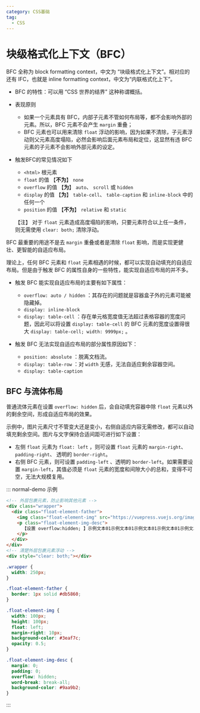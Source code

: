 ```yaml
---
category: CSS基础
tag:
  - CSS
---
```


# 块级格式化上下文（BFC）

BFC 全称为 block formatting context，中文为 “块级格式化上下文”。相对应的还有 IFC，也就是 inline formatting context，中文为“内联格式化上下”。

- BFC 的特性：可以用 “CSS 世界的结界” 这种称谓概括。

- 表现原则

  - 如果一个元素具有 BFC，内部子元素不管如何布局等，都不会影响外部的元素。所以，BFC 元素不会产生 `margin` 重叠；
  - BFC 元素也可以用来清除 `float` 浮动的影响，因为如果不清除，子元素浮动则父元素高度塌陷，必然会影响后面元素布局和定位，这显然有违 BFC 元素的子元素不会影响外部元素的设定。

- 触发BFC的常见情况如下

  - `<html>` 根元素
  - `float` 的值 【**不为**】 `none`
  - `overflow` 的值 【**为**】 `auto`、 `scroll` 或 `hidden`
  - `display` 的值 【**为**】 `table-cell`、 `table-caption` 和 `inline-block` 中的任何一个
  - `position` 的值 【**不为**】 `relative` 和 `static`

  【注】 对于 `float` 元素造成高度塌陷的影响，只要元素符合以上任一条件，则无需使用 `clear: both;` 清除浮动。

BFC 最重要的用途不是去 `margin` 重叠或者是清除 `float` 影响，而是实现更健壮、更智能的自适应布局。

理论上，任何 BFC 元素和 `float` 元素相遇的时候，都可以实现自动填充的自适应布局。但是由于触发 BFC 的属性自身的一些特性，能实现自适应布局的并不多。

- 触发 BFC 能实现自适应布局的主要有如下属性：

  - `overflow: auto / hidden` ：其存在的问题就是容器盒子外的元素可能被隐藏掉。
  - `display: inline-block`
  - `display: table-cell` ：存在单元格宽度值无法超过表格容器的宽度问题，因此可以将设置 `display: table-cell` 的 BFC 元素的宽度设置得很大 `display: table-cell; width: 9999px;` 。

- 触发 BFC 无法实现自适应布局的部分属性原因如下：

  - `position: absolute` ：脱离文档流。
  - `display: table-row` ：对 `width` 无感，无法自适应剩余容器空间。
  - `display: table-caption`

## BFC 与流体布局

普通流体元素在设置 `overflow: hidden` 后，会自动填充容器中除 `float` 元素以外的剩余空间，形成自适应布局的效果。

示例中，图片元素尺寸不管变大还是变小，右侧自适应内容无需修改，都可以自动填充剩余空间。图片与文字保持合适间距可进行如下设置：

- 左侧 `float` 元素为 `float: left` ，则可设置 `float` 元素的 `margin-right`、 `padding-right`、 透明的 `border-right`。
- 右侧 BFC 元素，则可设置 `padding-left` 、透明的 `border-left`。如果需要设置 `margin-left`，其值必须是 `float` 元素的宽度和间隙大小的总和，变得不可空，无法大规模复用。

::: normal-demo 示例

```html
<!-- 外层包裹元素，防止影响其他元素 -->
<div class="wrapper">
  <div class="float-element-father">
    <img class="float-element-img" src="https://vuepress.vuejs.org/images/hero.png" />
    <p class="float-element-img-desc">
      【设置 overflow:hidden; 】示例文本01示例文本01示例文本01示例文本01示例文本01示例文本01示例文本01示例文本01示例文本01
    </p>
  </div>
</div>
<!-- 清楚外层包裹元素浮动 -->
<div style="clear: both;"></div>
```

```css
.wrapper {
  width: 250px;
}

.float-element-father {
  border: 1px solid #db5860;
}

.float-element-img {
  width: 100px;
  height: 100px;
  float: left;
  margin-right: 10px;
  background-color: #3eaf7c;
  opacity: 0.5;
}

.float-element-img-desc {
  margin: 0;
  padding: 0;
  overflow: hidden;
  word-break: break-all;
  background-color: #9aa9b2;
}
```

:::
